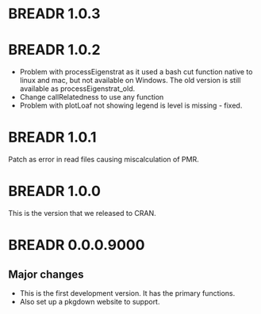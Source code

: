 # BREADR 1.0.3

# BREADR 1.0.2

* Problem with processEigenstrat as it used a bash cut function native to linux and mac, but not available on Windows. The old version is still available as processEigenstrat_old.
* Change callRelatedness to use any function
* Problem with plotLoaf not showing legend is level is missing - fixed. 

# BREADR 1.0.1

Patch as error in read files causing miscalculation of PMR. 

# BREADR 1.0.0

This is the version that we released to CRAN. 

# BREADR 0.0.0.9000

## Major changes

* This is the first development version. It has the primary functions. 
* Also set up a pkgdown website to support. 

